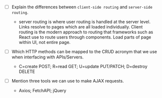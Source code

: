 <!-- 1.  Explain the differences between `client-side routing` and `server-side routing`.
1.  What does HTTP stand for? Hella Tight Transfer Protocol
1.  What does CRUD stand for? Create Read Update DESTROY
1.  Which HTTP methods can be mapped to the CRUD acronym that we use when interfacing with APIs/Servers.
1.  Mention three tools we can use to make AJAX requests -->


- [ ] Explain the differences between `client-side routing` and `server-side routing`.

  - server routing is where user routing is handled at the server level. Links resolve to pages which are all loaded individually. Client routing is the modern approach to routing that frameworks such as React use to route users through components. Load parts of page within UI, not entire page. 

- [ ] Which HTTP methods can be mapped to the CRUD acronym that we use when interfacing with APIs/Servers.

  - C=create POST; R=read GET; U=update PUT/PATCH; D=destroy DELETE

- [ ] Mention three tools we can use to make AJAX requests.

  - Axios; FetchAPI; jQuery
